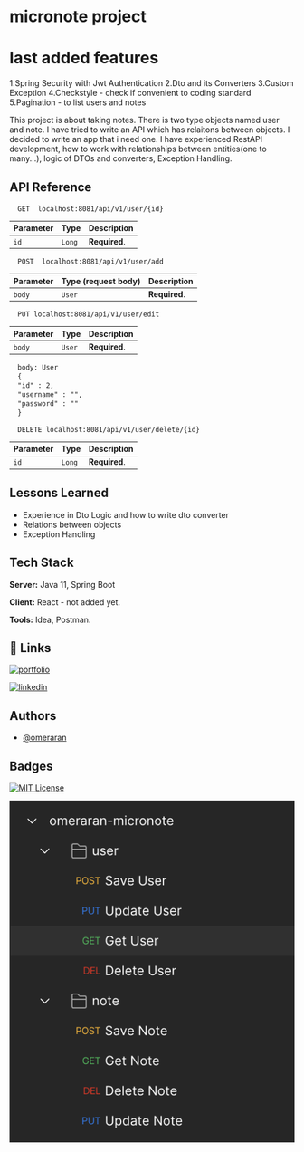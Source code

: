# micronote project

# last added features
1.Spring Security with Jwt Authentication
2.Dto and its Converters
3.Custom Exception
4.Checkstyle - check if convenient to coding standard
5.Pagination - to list users and notes

This project is about taking notes. There is two type objects named user and note.
I have tried to write an API which has relaitons between objects. I decided to write an app that i need one.
I have experienced RestAPI development, how to work with relationships between entities(one to many...), logic of DTOs and converters, Exception Handling. 

## API Reference

```http
  GET  localhost:8081/api/v1/user/{id}
```

| Parameter | Type     | Description                |
| :-------- | :------- | :------------------------- |
| `id` | `Long` | **Required**.|


```http
  POST  localhost:8081/api/v1/user/add
```
| Parameter | Type (request body)     | Description                |
| :-------- | :------- | :------------------------- |
| `body` | `User` | **Required**.|

```http
  PUT localhost:8081/api/v1/user/edit
```

| Parameter | Type     | Description                       |
| :-------- | :------- | :-------------------------------- |
| `body`      | `User` | **Required**.|

```http
  body: User
  {
  "id" : 2,
  "username" : "",
  "password" : ""
  }
```

```http
  DELETE localhost:8081/api/v1/user/delete/{id}
```

| Parameter | Type     | Description                       |
| :-------- | :------- | :-------------------------------- |
| `id`      | `Long` | **Required**.|

## Lessons Learned

- Experience in Dto Logic and how to write dto converter 
- Relations between objects
- Exception Handling

## Tech Stack

**Server:** Java 11, Spring Boot

**Client:** React - not added yet.

**Tools:** Idea, Postman.





## 🔗 Links
[![portfolio](https://img.shields.io/badge/omeraran_cv-000?style=for-the-badge&logo=&logoColor=white)](https://omeraran.github.io/) 

[![linkedin](https://img.shields.io/badge/linkedin-0A66C2?style=for-the-badge&logo=linkedin&logoColor=white)](https://www.linkedin.com/in/omeraran)

## Authors

- [@omeraran](https://www.github.com/omeraran)


## Badges
[![MIT License](https://img.shields.io/badge/License-MIT-green.svg)](https://choosealicense.com/licenses/mit/)

![omeraran](https://github.com/OmerAran/micronote/blob/main/Screenshot%202023-02-05%20at%2016.05.34.png)


